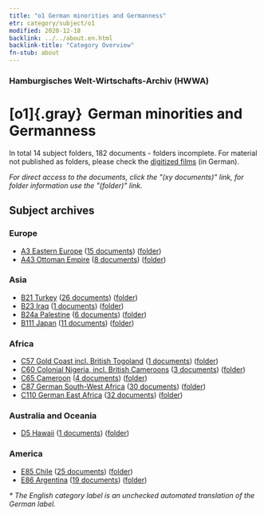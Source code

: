 ```yaml
---
title: "o1 German minorities and Germanness"
etr: category/subject/o1
modified: 2020-12-18
backlink: ../../about.en.html
backlink-title: "Category Overview"
fn-stub: about
---
```


### Hamburgisches Welt-Wirtschafts-Archiv (HWWA)
# [o1]{.gray}&#8201; German minorities and Germanness&#160; 





In total 14 subject folders, 182 documents - folders incomplete.
For material not published as folders, please check the [digitized films](/film/h1_sh) (in German).

_For direct access to the documents, click the "(xy documents)" link, for folder information use the "(folder)" link._

## Subject archives



### Europe

- [A3 Eastern Europe](../../../geo/about.en.html#A3) (<a href="https://dfg-viewer.de/show/?tx_dlf[id]=https://pm20.zbw.eu/mets/sh/1408xx/140896/1459xx/145909/public.mets.en.xml" target="_blank">15 documents</a>) ([folder](http://purl.org/pressemappe20/folder/sh/140896,145909))
- [A43 Ottoman Empire](../../../geo/about.en.html#A43) (<a href="https://dfg-viewer.de/show/?tx_dlf[id]=https://pm20.zbw.eu/mets/sh/1410xx/141034/1459xx/145909/public.mets.en.xml" target="_blank">8 documents</a>) ([folder](http://purl.org/pressemappe20/folder/sh/141034,145909))

### Asia

- [B21 Turkey](../../../geo/about.en.html#B21) (<a href="https://dfg-viewer.de/show/?tx_dlf[id]=https://pm20.zbw.eu/mets/sh/1411xx/141111/1459xx/145909/public.mets.en.xml" target="_blank">26 documents</a>) ([folder](http://purl.org/pressemappe20/folder/sh/141111,145909))
- [B23 Iraq](../../../geo/about.en.html#B23) (<a href="https://dfg-viewer.de/show/?tx_dlf[id]=https://pm20.zbw.eu/mets/sh/1411xx/141113/1459xx/145909/public.mets.en.xml" target="_blank">1 documents</a>) ([folder](http://purl.org/pressemappe20/folder/sh/141113,145909))
- [B24a Palestine](../../../geo/about.en.html#B24a) (<a href="https://dfg-viewer.de/show/?tx_dlf[id]=https://pm20.zbw.eu/mets/sh/1411xx/141115/1459xx/145909/public.mets.en.xml" target="_blank">6 documents</a>) ([folder](http://purl.org/pressemappe20/folder/sh/141115,145909))
- [B111 Japan](../../../geo/about.en.html#B111) (<a href="https://dfg-viewer.de/show/?tx_dlf[id]=https://pm20.zbw.eu/mets/sh/1412xx/141272/1459xx/145909/public.mets.en.xml" target="_blank">11 documents</a>) ([folder](http://purl.org/pressemappe20/folder/sh/141272,145909))

### Africa

- [C57 Gold Coast incl. British Togoland](../../../geo/about.en.html#C57) (<a href="https://dfg-viewer.de/show/?tx_dlf[id]=https://pm20.zbw.eu/mets/sh/1414xx/141406/1459xx/145909/public.mets.en.xml" target="_blank">1 documents</a>) ([folder](http://purl.org/pressemappe20/folder/sh/141406,145909))
- [C60 Colonial Nigeria, incl. British Cameroons](../../../geo/about.en.html#C60) (<a href="https://dfg-viewer.de/show/?tx_dlf[id]=https://pm20.zbw.eu/mets/sh/1414xx/141409/1459xx/145909/public.mets.en.xml" target="_blank">3 documents</a>) ([folder](http://purl.org/pressemappe20/folder/sh/141409,145909))
- [C65 Cameroon](../../../geo/about.en.html#C65) (<a href="https://dfg-viewer.de/show/?tx_dlf[id]=https://pm20.zbw.eu/mets/sh/1414xx/141410/1459xx/145909/public.mets.en.xml" target="_blank">4 documents</a>) ([folder](http://purl.org/pressemappe20/folder/sh/141410,145909))
- [C87 German South-West Africa](../../../geo/about.en.html#C87) (<a href="https://dfg-viewer.de/show/?tx_dlf[id]=https://pm20.zbw.eu/mets/sh/1414xx/141450/1459xx/145909/public.mets.en.xml" target="_blank">30 documents</a>) ([folder](http://purl.org/pressemappe20/folder/sh/141450,145909))
- [C110 German East Africa](../../../geo/about.en.html#C110) (<a href="https://dfg-viewer.de/show/?tx_dlf[id]=https://pm20.zbw.eu/mets/sh/1414xx/141471/1459xx/145909/public.mets.en.xml" target="_blank">32 documents</a>) ([folder](http://purl.org/pressemappe20/folder/sh/141471,145909))

### Australia and Oceania

- [D5 Hawaii](../../../geo/about.en.html#D5) (<a href="https://dfg-viewer.de/show/?tx_dlf[id]=https://pm20.zbw.eu/mets/sh/1415xx/141595/1459xx/145909/public.mets.en.xml" target="_blank">1 documents</a>) ([folder](http://purl.org/pressemappe20/folder/sh/141595,145909))

### America

- [E85 Chile](../../../geo/about.en.html#E85) (<a href="https://dfg-viewer.de/show/?tx_dlf[id]=https://pm20.zbw.eu/mets/sh/1416xx/141691/1459xx/145909/public.mets.en.xml" target="_blank">25 documents</a>) ([folder](http://purl.org/pressemappe20/folder/sh/141691,145909))
- [E86 Argentina](../../../geo/about.en.html#E86) (<a href="https://dfg-viewer.de/show/?tx_dlf[id]=https://pm20.zbw.eu/mets/sh/1416xx/141692/1459xx/145909/public.mets.en.xml" target="_blank">19 documents</a>) ([folder](http://purl.org/pressemappe20/folder/sh/141692,145909))


_* The English category label is an unchecked automated translation of the German label._

